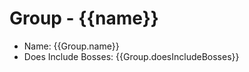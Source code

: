 <!-- Groups -->
# Group - {{name}}

- Name: {{Group.name}}
- Does Include Bosses: {{Group.doesIncludeBosses}}
